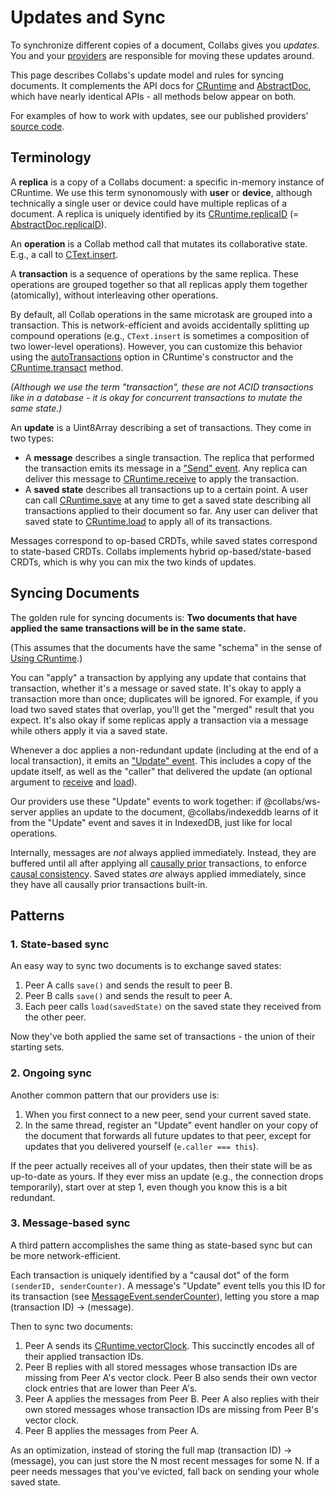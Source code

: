 # Updates and Sync

To synchronize different copies of a document, Collabs gives you _updates_. You and your [providers](../guide/providers.html) are responsible for moving these updates around.

This page describes Collabs's update model and rules for syncing documents. It complements the API docs for [CRuntime](../api/collabs/classes/CRuntime.html) and [AbstractDoc](../api/collabs/classes/AbstractDoc.html), which have nearly identical APIs - all methods below appear on both.

For examples of how to work with updates, see our published providers' [source code](https://github.com/composablesys/collabs).

## Terminology

A **replica** is a copy of a Collabs document: a specific in-memory instance of CRuntime. We use this term synonomously with **user** or **device**, although technically a single user or device could have multiple replicas of a document. A replica is uniquely identified by its [CRuntime.replicaID](../api/collabs/classes/CRuntime.html#replicaID) (= [AbstractDoc.replicaID](../api/collabs/classes/AbstractDoc.html#replicaID)).

An **operation** is a Collab method call that mutates its collaborative state. E.g., a call to [CText.insert](../api/collabs/classes/CText.html#insert).

A **transaction** is a sequence of operations by the same replica. These operations are grouped together so that all replicas apply them together (atomically), without interleaving other operations.

By default, all Collab operations in the same microtask are grouped into a transaction. This is network-efficient and avoids accidentally splitting up compound operations (e.g., `CText.insert` is sometimes a composition of two lower-level operations). However, you can customize this behavior using the [autoTransactions](../api/collabs/interfaces/RuntimeOptions.html#autoTransactions) option in CRuntime's constructor and the [CRuntime.transact](../api/collabs/classes/CRuntime.html#transact) method.

_(Although we use the term "transaction", these are not ACID transactions like in a database - it is okay for concurrent transactions to mutate the same state.)_

An **update** is a Uint8Array describing a set of transactions. They come in two types:

- A **message** describes a single transaction. The replica that performed the transaction emits its message in a ["Send" event](../api/collabs/interfaces/RuntimeEventsRecord.html#Send). Any replica can deliver this message to [CRuntime.receive](../api/collabs/classes/CRuntime.html#receive) to apply the transaction.
- A **saved state** describes all transactions up to a certain point. A user can call [CRuntime.save](../api/collabs/classes/CRuntime.html#save) at any time to get a saved state describing all transactions applied to their document so far. Any user can deliver that saved state to [CRuntime.load](../api/collabs/classes/CRuntime.html#load) to apply all of its transactions.

Messages correspond to op-based CRDTs, while saved states correspond to state-based CRDTs. Collabs implements hybrid op-based/state-based CRDTs, which is why you can mix the two kinds of updates.

## Syncing Documents

The golden rule for syncing documents is: **Two documents that have applied the same transactions will be in the same state.**

(This assumes that the documents have the same "schema" in the sense of [Using CRuntime](../guide/documents.html#using-cruntime).)

You can "apply" a transaction by applying any update that contains that transaction, whether it's a message or saved state. It's okay to apply a transaction more than once; duplicates will be ignored. For example, if you load two saved states that overlap, you'll get the "merged" result that you expect. It's also okay if some replicas apply a transaction via a message while others apply it via a saved state.

Whenever a doc applies a non-redundant update (including at the end of a local transaction), it emits an ["Update" event](../api/collabs/interfaces/RuntimeEventsRecord.html#Update). This includes a copy of the update itself, as well as the "caller" that delivered the update (an optional argument to [receive](../api/collabs/classes/CRuntime.html#receive) and [load](../api/collabs/classes/CRuntime.html#load)).

Our providers use these "Update" events to work together: if @collabs/ws-server applies an update to the document, @collabs/indexeddb learns of it from the "Update" event and saves it in IndexedDB, just like for local operations.

Internally, messages are _not_ always applied immediately. Instead, they are buffered until all after applying all [causally prior](https://en.wikipedia.org/wiki/Happened-before) transactions, to enforce [causal consistency](https://en.wikipedia.org/wiki/Causal_consistency). Saved states _are_ always applied immediately, since they have all causally prior transactions built-in.

## Patterns

### 1. State-based sync

An easy way to sync two documents is to exchange saved states:

1. Peer A calls `save()` and sends the result to peer B.
2. Peer B calls `save()` and sends the result to peer A.
3. Each peer calls `load(savedState)` on the saved state they received from the other peer.

Now they've both applied the same set of transactions - the union of their starting sets.

### 2. Ongoing sync

Another common pattern that our providers use is:

1. When you first connect to a new peer, send your current saved state.
2. In the same thread, register an "Update" event handler on your copy of the document that forwards all future updates to that peer, except for updates that you delivered yourself (`e.caller === this`).

If the peer actually receives all of your updates, then their state will be as up-to-date as yours. If they ever miss an update (e.g., the connection drops temporarily), start over at step 1, even though you know this is a bit redundant.

### 3. Message-based sync

A third pattern accomplishes the same thing as state-based sync but can be more network-efficient.

Each transaction is uniquely identified by a "causal dot" of the form `(senderID, senderCounter)`. A message's "Update" event tells you this ID for its transaction (see [MessageEvent.senderCounter](../api/collabs/interfaces/MessageEvent.html#senderCounter)), letting you store a map (transaction ID) -> (message).

Then to sync two documents:

1. Peer A sends its [CRuntime.vectorClock](../api/collabs/classes/CRuntime.html#vectorClock). This succinctly encodes all of their applied transaction IDs.
2. Peer B replies with all stored messages whose transaction IDs are missing from Peer A's vector clock. Peer B also sends their own vector clock entries that are lower than Peer A's.
3. Peer A applies the messages from Peer B. Peer A also replies with their own stored messages whose transaction IDs are missing from Peer B's vector clock.
4. Peer B applies the messages from Peer A.

As an optimization, instead of storing the full map (transaction ID) -> (message), you can just store the N most recent messages for some N. If a peer needs messages that you've evicted, fall back on sending your whole saved state.
